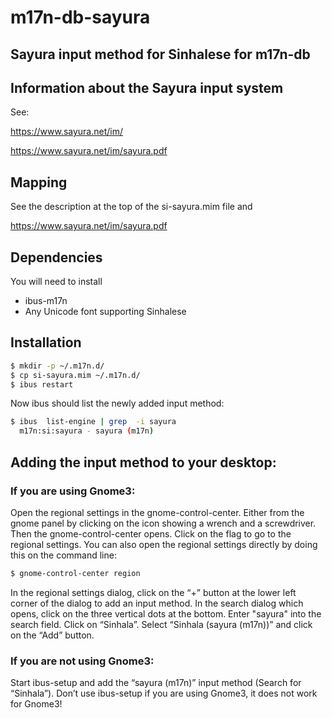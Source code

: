 # m17n-db-sayura

## Sayura input method for Sinhalese for m17n-db

## Information about the Sayura input system

See:

https://www.sayura.net/im/

https://www.sayura.net/im/sayura.pdf

## Mapping

See the description at the top of the si-sayura.mim file and

https://www.sayura.net/im/sayura.pdf

## Dependencies

You will need to install

* ibus-m17n
* Any Unicode font supporting Sinhalese

## Installation

``` bash
$ mkdir -p ~/.m17n.d/
$ cp si-sayura.mim ~/.m17n.d/
$ ibus restart
```

Now ibus should list the newly added input method:

``` bash
$ ibus  list-engine | grep  -i sayura
  m17n:si:sayura - sayura (m17n)
```

## Adding the input method to your desktop:

### If you are  using Gnome3:

Open the regional settings in the gnome-control-center. Either from
the gnome panel by clicking on the icon showing a wrench and a
screwdriver. Then the gnome-control-center opens. Click on the flag
to go to the regional settings. You can also open the regional settings
directly by doing this on the command line:

``` bash
$ gnome-control-center region
```

In the regional settings dialog, click on the “+” button at the lower
left corner of the dialog to add an input method. In the search dialog
which opens, click on the three vertical dots at the bottom.  Enter
"sayura" into the search field. Click on “Sinhala”.  Select
“Sinhala (sayura (m17n))” and click on the “Add” button.

### If you are not using Gnome3:

Start ibus-setup and add the “sayura (m17n)” input method (Search
for “Sinhala”). Don’t use ibus-setup if you are using Gnome3, it
does not work for Gnome3!
